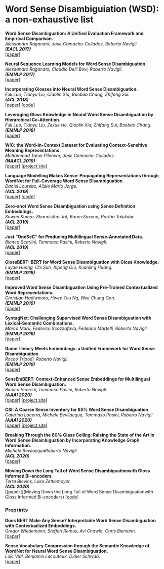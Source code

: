 # Word Sense Disambiguiation (WSD): a non-exhaustive list


**Word Sense Disambiguation: A Unified Evaluation Framework and Empirical Comparison.**<br>
*Alessandro Raganato, Jose Camacho-Collados, Roberto Navigli.*<br>
**_(EACL 2017)_**<br>
[[paper]](https://www.aclweb.org/anthology/E17-1010.pdf)

**Neural Sequence Learning Models for Word Sense Disambiguation.**<br>
*Alessandro Raganato, Claudio Delli Bovi, Roberto Navigli.*<br>
**_(EMNLP 2017)_**<br>
[[paper]](https://www.aclweb.org/anthology/D17-1120.pdf)

**Incorporating Glosses into Neural Word Sense Disambiguation.**<br>
*Fuli Luo, Tianyu Liu, Qiaolin Xia, Baobao Chang, Zhifang Sui.*<br>
**_(ACL 2018)_**<br>
[[paper]](https://www.aclweb.org/anthology/P18-1230.pdf)
[[code]](https://github.com/luofuli/word-sense-disambiguation)

**Leveraging Gloss Knowledge in Neural Word Sense Disambiguation by Hierarchical Co-Attention.**<br>
*Fuli Luo, Tianyu Liu, Zexue He,  Qiaolin Xia, Zhifang Sui, Baobao Chang.*<br>
**_(EMNLP 2018)_**<br>
[[paper]](https://www.aclweb.org/anthology/D18-1170.pdf)

**WiC: the Word-in-Context Dataset for Evaluating Context-Sensitive Meaning Representations.**<br>
*Mohammad Taher Pilehvar, Jose Camacho-Collados.*<br>
**_(NAACL 2019)_**<br>
[[paper]](https://arxiv.org/pdf/1808.09121.pdf)
[[project site]](https://pilehvar.github.io/wic/)

**Language Modelling Makes Sense: Propagating Representations through WordNet for Full-Coverage Word Sense Disambiguation.**<br>
*Daniel Loureiro, Alípio Mário Jorge.*<br>
**_(ACL 2019)_**<br>
[[paper]](https://arxiv.org/pdf/1906.10007.pdf)
[[code]](https://github.com/danlou/LMMS)

**Zero-shot Word Sense Disambiguation using Sense Definition Embeddings.**<br>
*Sawan Kumar, Sharmistha Jat, Karan Saxena, Partha Talukdar.*<br>
**_(ACL 2019)_**<br>
[[paper]](https://www.aclweb.org/anthology/P19-1568.pdf)

**Just “OneSeC” for Producing Multilingual Sense-Annotated Data.**<br>
*Bianca Scarlini, Tommaso Pasini, Roberto Navigli.*<br>
**_(ACL 2019)_**<br>
[[paper]](https://www.aclweb.org/anthology/P19-1069.pdf)

**GlossBERT: BERT for Word Sense Disambiguation with Gloss Knowledge.**<br>
*Luyao Huang, Chi Sun, Xipeng Qiu, Xuanjing Huang.*<br>
**_(EMNLP 2019)_**<br>
[[paper]](https://arxiv.org/pdf/1908.07245.pdf)

**Improved Word Sense Disambiguation Using Pre-Trained Contextualized Word Representations.**<br>
*Christian Hadiwinoto, Hwee Tou Ng, Wee Chung Gan.*<br>
**_(EMNLP 2019)_**<br>
[[paper]](https://www.aclweb.org/anthology/D19-1533.pdf)

**SyntagNet: Challenging Supervised Word Sense Disambiguation with Lexical-Semantic Combinations.**<br>
*Marco Maru, Federico Scozzafava, Federico Martelli, Roberto Navigli.*<br>
**_(EMNLP 2019)_**<br>
[[paper]](https://www.aclweb.org/anthology/D19-1359.pdf)

**Game Theory Meets Embeddings: a Unified Framework for Word Sense Disambiguation.**<br>
*Rocco Tripodi, Roberto Navigli.*<br>
**_(EMNLP 2019)_**<br>
[[paper]](https://www.aclweb.org/anthology/D19-1009.pdf)

**SensEmBERT: Context-Enhanced Sense Embeddings for Multilingual Word Sense Disambiguation.**<br>
*Bianca Scarlini, Tommaso Pasini, Roberto Navigli.*<br>
**_(AAAI 2020)_**<br>
[[paper]](http://sensembert.org/resources/scarlini_etal_aaai2020.pdf)
[[project site]](http://sensembert.org/)

**CSI: A Coarse Sense Inventory for 85% Word Sense Disambiguation.**<br>
*Caterina Lacerra, Michele Bevilacqua, Tommaso Pasini, Roberto Navigli.*<br>
**_(AAAI 2020)_**<br>
[[paper]](https://pasinit.github.io/papers/lacerra_etal_aaai2020.pdf)
[[project site]](https://sapienzanlp.github.io/csi/)

**Breaking Through the 80% Glass Ceiling: Raising the State of the Art in Word Sense Disambiguation by Incorporating Knowledge Graph Information.**<br>
*Michele BevilacquaRoberto Navigli.*<br>
**_(ACL 2020)_**<br>
[[paper]](https://www.researchgate.net/publication/341349731_Breaking_Through_the_80_Glass_Ceiling_Raising_the_State_of_the_Art_in_Word_Sense_Disambiguation_by_Incorporating_Knowledge_Graph_Information)

**Moving Down the Long Tail of Word Sense Disambiguationwith Gloss Informed Bi-encoders.**<br>
*Terra Blevins, Luke Zettlemoyer.*<br>
**_(ACL 2020)_**<br>
[[paper]](Moving Down the Long Tail of Word Sense Disambiguationwith Gloss Informed Bi-encoders)
[[code]](https://github.com/facebookresearch/wsd-biencoders)

### Preprints
**Does BERT Make Any Sense? Interpretable Word Sense Disambiguation with Contextualized Embeddings.**<br>
*Gregor Wiedemann, Steffen Remus, Avi Chawla, Chris Biemann.*<br>
[[paper]](https://arxiv.org/abs/1909.10430)

**Sense Vocabulary Compression through the Semantic Knowledge of WordNet for Neural Word Sense Disambiguation.**<br>
*Loïc Vial, Benjamin Lecouteux, Didier Schwab.*<br>
[[paper]](https://arxiv.org/pdf/1905.05677.pdf)

